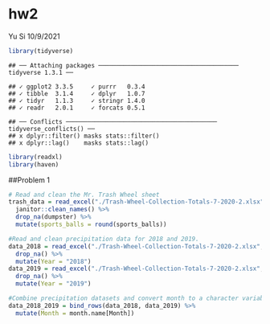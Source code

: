 hw2
================
Yu Si
10/9/2021

``` r
library(tidyverse)
```

    ## ── Attaching packages ─────────────────────────────────────── tidyverse 1.3.1 ──

    ## ✓ ggplot2 3.3.5     ✓ purrr   0.3.4
    ## ✓ tibble  3.1.4     ✓ dplyr   1.0.7
    ## ✓ tidyr   1.1.3     ✓ stringr 1.4.0
    ## ✓ readr   2.0.1     ✓ forcats 0.5.1

    ## ── Conflicts ────────────────────────────────────────── tidyverse_conflicts() ──
    ## x dplyr::filter() masks stats::filter()
    ## x dplyr::lag()    masks stats::lag()

``` r
library(readxl)
library(haven)
```

\#\#Problem 1

``` r
# Read and clean the Mr. Trash Wheel sheet
trash_data = read_excel("./Trash-Wheel-Collection-Totals-7-2020-2.xlsx", col_names = TRUE, range = "A2:N534")%>% 
  janitor::clean_names() %>% 
  drop_na(dumpster) %>% 
  mutate(sports_balls = round(sports_balls))

#Read and clean precipitation data for 2018 and 2019. 
data_2018 = read_excel("./Trash-Wheel-Collection-Totals-7-2020-2.xlsx", sheet = 7, range = "A2:B14") %>% 
  drop_na() %>% 
  mutate(Year = "2018")
data_2019 = read_excel("./Trash-Wheel-Collection-Totals-7-2020-2.xlsx", sheet = 6, range = "A2:B14") %>% 
  drop_na() %>% 
  mutate(Year = "2019")

#Combine precipitation datasets and convert month to a character variable 
data_2018_2019 = bind_rows(data_2018, data_2019) %>% 
  mutate(Month = month.name[Month])
```
